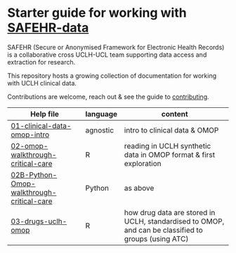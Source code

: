 # Starter guide for working with [SAFEHR-data](https://www.uclhospitals.brc.nihr.ac.uk/core-themes/safehr)

SAFEHR (Secure or Anonymised Framework for Electronic Health Records) is a collaborative cross UCLH-UCL team supporting data access and extraction for research.

This repository hosts a growing collection of documentation for working with UCLH clinical data.

Contributions are welcome, reach out & see the guide to [contributing](CONTRIBUTING.md).

Help file | language | content
----------------------- | --- | ---------------------------
[01-clinical-data-omop-intro](01-clinical-data-omop-intro.md) | agnostic | intro to clinical data & OMOP   
[02-omop-walkthrough-critical-care](02-omop-walkthrough-critical-care.md) | R | reading in UCLH synthetic data in OMOP format & first exploration  
[02B-Python-Omop-walkthrough-critical-care](02B-Python-Omop-walkthrough-critical-care.md) | Python | as above
[03-drugs-uclh-omop](03-drugs-uclh-omop.md) | R | how drug data are stored in UCLH, standardised to OMOP, and can be classified to groups (using ATC)  
